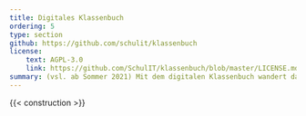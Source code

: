```yaml
---
title: Digitales Klassenbuch
ordering: 5
type: section
github: https://github.com/schulit/klassenbuch
license:
    text: AGPL-3.0
    link: https://github.com/SchulIT/klassenbuch/blob/master/LICENSE.md
summary: (vsl. ab Sommer 2021) Mit dem digitalen Klassenbuch wandert das analoge Klassenbuch ins Web.
---
```


{{< construction >}}